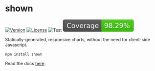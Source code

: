 # shown

[![Version][version img]][version url]
[![License][licence img]][licence url]
![Test][test badge]
![Coverage][coverage img]

Statically-generated, responsive charts, without the need for client-side Javascript.

```
npm install shown
```

Read the docs [here](documentation).

[version img]: https://img.shields.io/npm/v/shown.svg
[version url]: https://npmjs.org/package/shown
[licence img]: https://img.shields.io/github/license/stephenhutchings/shown.svg?color=1c2335
[licence url]: https://github.com/stephenhutchings/shown/blob/master/LICENSE.md
[test badge]: https://github.com/stephenhutchings/shown/workflows/Test/badge.svg?branch=master
[coverage img]: https://github.com/stephenhutchings/shown/blob/master/coverage.svg
[documentation]: https://stephenhutchings.github.io/shown/
